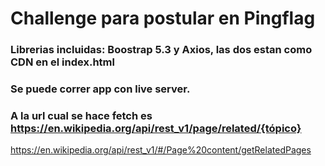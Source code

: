 # Challenge para postular en Pingflag
### Librerias incluidas: Boostrap 5.3 y Axios, las dos estan como CDN en el index.html
### Se puede correr app con live server.
### A la url cual se hace fetch es https://en.wikipedia.org/api/rest_v1/page/related/{tópico}

https://en.wikipedia.org/api/rest_v1/#/Page%20content/getRelatedPages


